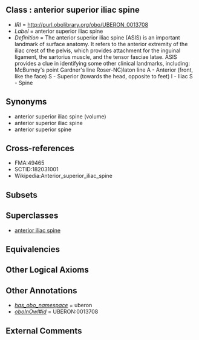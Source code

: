 
## Class : anterior superior iliac spine

 * *IRI* = http://purl.obolibrary.org/obo/UBERON_0013708
 * *Label* = anterior superior iliac spine
 * *Definition* = The anterior superior iliac spine (ASIS) is an important landmark of surface anatomy. It refers to the anterior extremity of the iliac crest of the pelvis, which provides attachment for the inguinal ligament, the sartorius muscle, and the tensor fasciae latae. ASIS provides a clue in identifying some other clinical landmarks, including: McBurney's point Gardner's line Roser-NC)laton line A - Anterior (front, like the face) S - Superior (towards the head, opposite to feet) I - Iliac S - Spine

## Synonyms

 * anterior superior iliac spine (volume)
 * anterior superior iliac spine
 * anterior superior spine

## Cross-references

 * FMA:49465
 * SCTID:182031001
 * Wikipedia:Anterior_superior_iliac_spine

## Subsets


## Superclasses

 * [anterior iliac spine](../../UBERON/12/UBERON_0013712.md)

## Equivalencies


## Other Logical Axioms


## Other Annotations

 * *[has_obo_namespace](../../ce/oboInOwl#hasOBONamespace.md)* = uberon
 * *[oboInOwl#id](../../id/oboInOwl#id.md)* = UBERON:0013708

## External Comments

